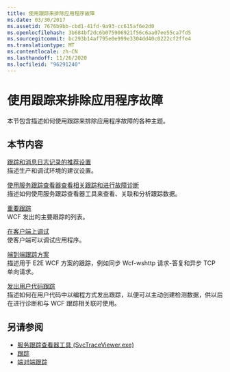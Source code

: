 ```yaml
---
title: 使用跟踪来排除应用程序故障
ms.date: 03/30/2017
ms.assetid: 7676b9bb-cbd1-41fd-9a93-cc615af6e2d0
ms.openlocfilehash: 3b684bf2dc6b075906921f56c6aa07ee55ca7fd5
ms.sourcegitcommit: bc293b14af795e0e999e3304dd40c0222cf2ffe4
ms.translationtype: MT
ms.contentlocale: zh-CN
ms.lasthandoff: 11/26/2020
ms.locfileid: "96291240"
---
```

# <a name="using-tracing-to-troubleshoot-your-application"></a>使用跟踪来排除应用程序故障

本节包含描述如何使用跟踪来排除应用程序故障的各种主题。  
  
## <a name="in-this-section"></a>本节内容  

 [跟踪和消息日志记录的推荐设置](recommended-settings-for-tracing-and-message-logging.md)  
 描述生产和调试环境的建议设置。  
  
 [使用服务跟踪查看器查看相关跟踪和进行故障诊断](using-service-trace-viewer-for-viewing-correlated-traces-and-troubleshooting.md)  
 描述如何使用服务跟踪查看器工具来查看、关联和分析跟踪数据。  
  
 [重要跟踪](significant-traces.md)  
 WCF 发出的主要跟踪的列表。  
  
 [在客户端上调试](debugging-on-the-client.md)  
 使客户端可以调试应用程序。  
  
 [端到端跟踪方案](end-to-end-tracing-scenarios.md)  
 描述用于 E2E WCF 方案的跟踪，例如同步 Wcf-wshttp 请求-答复和异步 TCP 单向请求。  
  
 [发出用户代码跟踪](emitting-user-code-traces.md)  
 描述如何在用户代码中以编程方式发出跟踪，以便可以主动创建检测数据，供以后在进行诊断和与 WCF 跟踪相关联时使用。  
  
## <a name="see-also"></a>另请参阅

- [服务跟踪查看器工具 (SvcTraceViewer.exe)](../../service-trace-viewer-tool-svctraceviewer-exe.md)
- [跟踪](index.md)
- [端对端跟踪](end-to-end-tracing.md)
